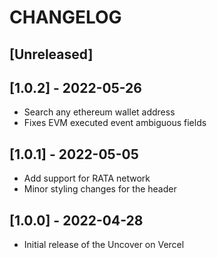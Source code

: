 # CHANGELOG

## [Unreleased]

## [1.0.2] - 2022-05-26

- Search any ethereum wallet address
- Fixes EVM executed event ambiguous fields

## [1.0.1] - 2022-05-05

- Add support for RATA network
- Minor styling changes for the header

## [1.0.0] - 2022-04-28

- Initial release of the Uncover on Vercel
